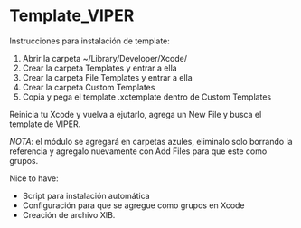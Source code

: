 # Template_VIPER

Instrucciones para instalación de template:

1. Abrir la carpeta ~/Library/Developer/Xcode/
2. Crear la carpeta Templates y entrar a ella
3. Crear la carpeta File Templates y entrar a ella
4. Crear la carpeta Custom Templates
5. Copia y pega el template .xctemplate dentro de Custom Templates

Reinicia tu Xcode y vuelva a ejutarlo, agrega un New File y busca el template de VIPER.

*NOTA*: el módulo se agregará en carpetas azules, eliminalo solo borrando la referencia y agregalo nuevamente con Add Files para que este como grupos.

Nice to have:

- Script para instalación automática
- Configuración para que se agregue como grupos en Xcode
- Creación de archivo XIB.
